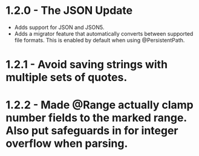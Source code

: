 # 1.2.0 - The JSON Update
* Adds support for JSON and JSON5.
* Adds a migrator feature that automatically converts between supported file formats. This is enabled by default when using @PersistentPath.

# 1.2.1 - Avoid saving strings with multiple sets of quotes.

# 1.2.2 - Made @Range actually clamp number fields to the marked range. Also put safeguards in for integer overflow when parsing.